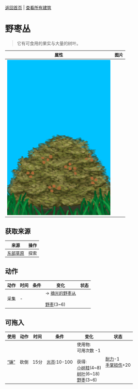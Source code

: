 [返回首页](index.md)   |  [查看所有建筑](building.md)
# 野枣丛  
> 它有可食用的果实与大量的树叶。  
  
  属性  |   图片   
 ----  |  ----:   
   |  ![](Sprite/WildJujube.png)   
  
## 获取来源  
来源  |  操作  
----  |  ----  
[东部草原](GrasslandsE.md)  |  探索  
## 动作  
动作  |  时间  |  条件  |  变化  |  状态  
----  |  ----  |  ----  |  ----  |  ----  
采集  |  -  |    |  → [摘光的野枣从](WildJujubeCleared.md)<br><br>[野枣](JujubeFruits.md)(3~6)  |    
## 可拖入  
使用  |  动作  |  时间  |  条件  |  变化  |  状态  
----  |  ----  |  ----  |  ----  |  ----  |  ----  
[“锤”](tag_Axe.md)  |  砍倒  |  15分  |  [光亮](Light.md):10-100  |  使用物:<br>可用次数  -1<br><br>获得:<br>[小树枝](Sticks.md)(4~8)<br>[树叶](LeavesFresh.md)(6~18)<br>[野枣](JujubeFruits.md)(3~6)<br>  |  [耐力](Stamina.md)-1<br>[手掌损伤](HandDamage.md)+20  
